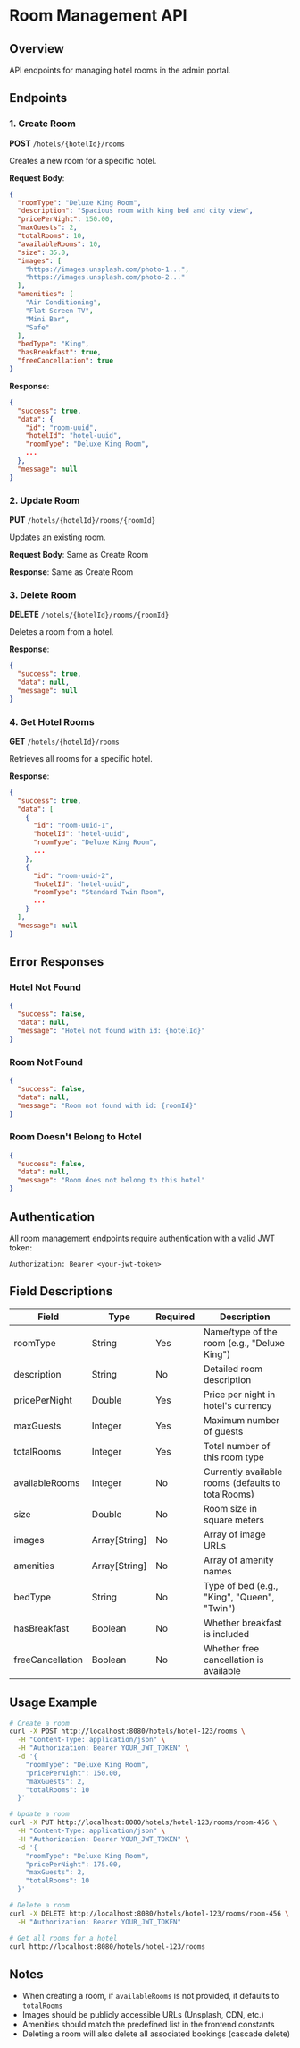 # Room Management API

## Overview
API endpoints for managing hotel rooms in the admin portal.

## Endpoints

### 1. Create Room
**POST** `/hotels/{hotelId}/rooms`

Creates a new room for a specific hotel.

**Request Body**:
```json
{
  "roomType": "Deluxe King Room",
  "description": "Spacious room with king bed and city view",
  "pricePerNight": 150.00,
  "maxGuests": 2,
  "totalRooms": 10,
  "availableRooms": 10,
  "size": 35.0,
  "images": [
    "https://images.unsplash.com/photo-1...",
    "https://images.unsplash.com/photo-2..."
  ],
  "amenities": [
    "Air Conditioning",
    "Flat Screen TV",
    "Mini Bar",
    "Safe"
  ],
  "bedType": "King",
  "hasBreakfast": true,
  "freeCancellation": true
}
```

**Response**:
```json
{
  "success": true,
  "data": {
    "id": "room-uuid",
    "hotelId": "hotel-uuid",
    "roomType": "Deluxe King Room",
    ...
  },
  "message": null
}
```

### 2. Update Room
**PUT** `/hotels/{hotelId}/rooms/{roomId}`

Updates an existing room.

**Request Body**: Same as Create Room

**Response**: Same as Create Room

### 3. Delete Room
**DELETE** `/hotels/{hotelId}/rooms/{roomId}`

Deletes a room from a hotel.

**Response**:
```json
{
  "success": true,
  "data": null,
  "message": null
}
```

### 4. Get Hotel Rooms
**GET** `/hotels/{hotelId}/rooms`

Retrieves all rooms for a specific hotel.

**Response**:
```json
{
  "success": true,
  "data": [
    {
      "id": "room-uuid-1",
      "hotelId": "hotel-uuid",
      "roomType": "Deluxe King Room",
      ...
    },
    {
      "id": "room-uuid-2",
      "hotelId": "hotel-uuid",
      "roomType": "Standard Twin Room",
      ...
    }
  ],
  "message": null
}
```

## Error Responses

### Hotel Not Found
```json
{
  "success": false,
  "data": null,
  "message": "Hotel not found with id: {hotelId}"
}
```

### Room Not Found
```json
{
  "success": false,
  "data": null,
  "message": "Room not found with id: {roomId}"
}
```

### Room Doesn't Belong to Hotel
```json
{
  "success": false,
  "data": null,
  "message": "Room does not belong to this hotel"
}
```

## Authentication

All room management endpoints require authentication with a valid JWT token:

```
Authorization: Bearer <your-jwt-token>
```

## Field Descriptions

| Field | Type | Required | Description |
|-------|------|----------|-------------|
| roomType | String | Yes | Name/type of the room (e.g., "Deluxe King") |
| description | String | No | Detailed room description |
| pricePerNight | Double | Yes | Price per night in hotel's currency |
| maxGuests | Integer | Yes | Maximum number of guests |
| totalRooms | Integer | Yes | Total number of this room type |
| availableRooms | Integer | No | Currently available rooms (defaults to totalRooms) |
| size | Double | No | Room size in square meters |
| images | Array[String] | No | Array of image URLs |
| amenities | Array[String] | No | Array of amenity names |
| bedType | String | No | Type of bed (e.g., "King", "Queen", "Twin") |
| hasBreakfast | Boolean | No | Whether breakfast is included |
| freeCancellation | Boolean | No | Whether free cancellation is available |

## Usage Example

```bash
# Create a room
curl -X POST http://localhost:8080/hotels/hotel-123/rooms \
  -H "Content-Type: application/json" \
  -H "Authorization: Bearer YOUR_JWT_TOKEN" \
  -d '{
    "roomType": "Deluxe King Room",
    "pricePerNight": 150.00,
    "maxGuests": 2,
    "totalRooms": 10
  }'

# Update a room
curl -X PUT http://localhost:8080/hotels/hotel-123/rooms/room-456 \
  -H "Content-Type: application/json" \
  -H "Authorization: Bearer YOUR_JWT_TOKEN" \
  -d '{
    "roomType": "Deluxe King Room",
    "pricePerNight": 175.00,
    "maxGuests": 2,
    "totalRooms": 10
  }'

# Delete a room
curl -X DELETE http://localhost:8080/hotels/hotel-123/rooms/room-456 \
  -H "Authorization: Bearer YOUR_JWT_TOKEN"

# Get all rooms for a hotel
curl http://localhost:8080/hotels/hotel-123/rooms
```

## Notes

- When creating a room, if `availableRooms` is not provided, it defaults to `totalRooms`
- Images should be publicly accessible URLs (Unsplash, CDN, etc.)
- Amenities should match the predefined list in the frontend constants
- Deleting a room will also delete all associated bookings (cascade delete)
